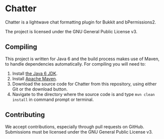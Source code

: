 Chatter
==========

Chatter is a lightwave chat formatting plugin for Bukkit and bPermissions2.

The project is licensed under the GNU General Public License v3.

Compiling
---------

This project is written for Java 6 and the build process makes use of Maven, to handle dependencies automatically.
For compiling you will need to:

1. Install [the Java 6 JDK](http://www.oracle.com/technetwork/java/javase/downloads/index.html).
2. Install [Apache Maven](http://maven.apache.org).
3. Download the source code for Chatter from this repository, using either Git or the download button.
4. Navigate to the directory where the source code is and type `mvn clean install` in command prompt or terminal. 

Contributing
---------
We accept contributions, especially through pull requests on GitHub. Submissions must be licensed under the GNU General Public License v3.